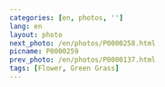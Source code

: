```yaml
---
categories: [en, photos, '']
lang: en
layout: photo
next_photo: /en/photos/P0000258.html
picname: P0000259
prev_photo: /en/photos/P0000137.html
tags: [Flower, Green Grass]
---
```

